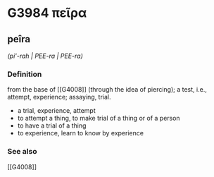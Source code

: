 # G3984 πεῖρα

## peîra

_(pi'-rah | PEE-ra | PEE-ra)_

### Definition

from the base of [[G4008]] (through the idea of piercing); a test, i.e., attempt, experience; assaying, trial.

- a trial, experience, attempt
- to attempt a thing, to make trial of a thing or of a person
- to have a trial of a thing
- to experience, learn to know by experience

### See also

[[G4008]]

